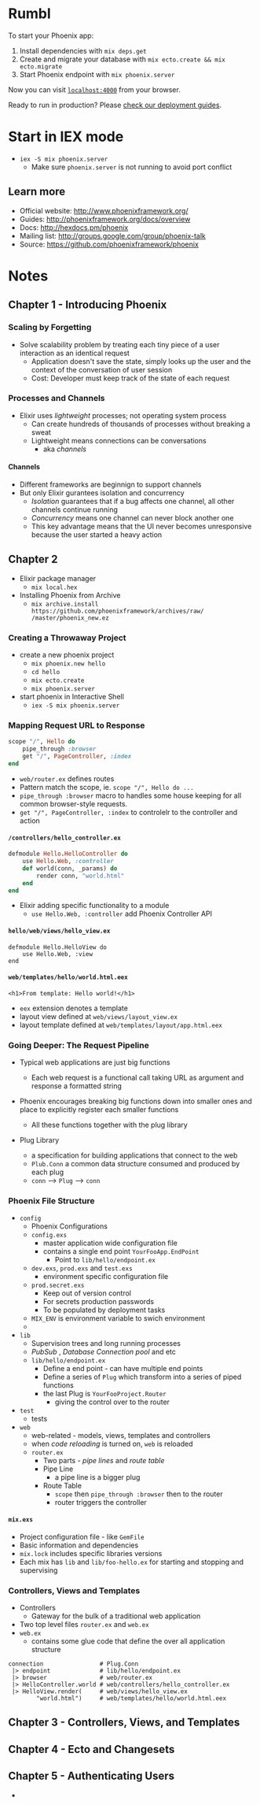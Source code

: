 # Rumbl

To start your Phoenix app:

  1. Install dependencies with `mix deps.get`
  2. Create and migrate your database with `mix ecto.create && mix ecto.migrate`
  3. Start Phoenix endpoint with `mix phoenix.server`

Now you can visit [`localhost:4000`](http://localhost:4000) from your browser.

Ready to run in production? Please [check our deployment guides](http://www.phoenixframework.org/docs/deployment).


# Start in IEX mode

* `iex -S mix phoenix.server`
  * Make sure `phoenix.server` is not running to avoid port conflict

## Learn more

  * Official website: http://www.phoenixframework.org/
  * Guides: http://phoenixframework.org/docs/overview
  * Docs: http://hexdocs.pm/phoenix
  * Mailing list: http://groups.google.com/group/phoenix-talk
  * Source: https://github.com/phoenixframework/phoenix

# Notes

## Chapter 1 - Introducing Phoenix

### Scaling by Forgetting
* Solve scalability problem by treating each tiny piece of a user interaction as an identical request
    * Application doesn't save the state, simply looks up the user and the context of the conversation of user session
    * Cost: Developer must keep track of the state of each request

### Processes and Channels
* Elixir uses *lightweight* processes; not operating system process
    * Can create hundreds of thousands of processes without breaking a sweat
    * Lightweight means connections can be conversations
      * aka *channels*

#### Channels
* Different frameworks are beginnign to support channels
* But only Elixir gurantees isolation and concurrency
    * *Isolation* guarantees that if a bug affects one channel, all other channels continue running
    * *Concurrency* means one channel can never block another one
    * This key advantage means that the UI never becomes unresponsive because the user started a heavy action

## Chapter 2

* Elixir package manager
    * `mix local.hex` 
* Installing Phoenix from Archive
    * `mix archive.install https://github.com/phoenixframework/archives/raw//master/phoenix_new.ez`

### Creating a Throwaway Project

* create a new phoenix project
    * `mix phoenix.new hello`
    * `cd hello`
    * `mix ecto.create`
    * `mix phoenix.server`
* start phoenix in Interactive Shell
    * `iex -S mix phoenix.server`

### Mapping Request URL to Response
```ruby
scope "/", Hello do
    pipe_through :browser    get "/", PageController, :index
end
```

* `web/router.ex` defines routes
* Pattern match the scope, ie. `scope "/", Hello do ...`
* `pipe_through :browser` macro to handles some house keeping for all common browser-style requests.
* `get "/", PageController, :index` to controlelr to the controller and action 

#### `/controllers/hello_controller.ex`
```ruby
defmodule Hello.HelloController do
    use Hello.Web, :controller    def world(conn, _params) do
        render conn, "world.html"    end
end
```

* Elixir adding specific functionality to a module
    * `use Hello.Web, :controller` add Phoenix Controller API

#### `hello/web/views/hello_view.ex`
```
defmodule Hello.HelloView do
    use Hello.Web, :viewend
```

#### `web/templates/hello/world.html.eex`
```
<h1>From template: Hello world!</h1>
```
* `eex` extension denotes a template
* layout view defined at `web/views/layout_view.ex`
* layout template defined at `web/templates/layout/app.html.eex`

### Going Deeper: The Request Pipeline

* Typical web applications are just big functions
    * Each web request is a functional call taking URL as argument and response a formatted string
* Phoenix encourages breaking big functions down into smaller ones and place to explicitly register each smaller functions
    * All these functions together with the plug library

* Plug Library
    * a specification for building applications that connect to the web
    * `Plub.Conn` a common data structure consumed and produced by each plug
    * `conn` --> `Plug` --> `conn`
    
### Phoenix File Structure

* `config`
    * Phoenix Configurations
    * `config.exs`
        * master application wide configuration file
        * contains a single end point `YourFooApp.EndPoint`
            * Point to `lib/hello/endpoint.ex`
    * `dev.exs`, `prod.exs` and `test.exs`
        * environment specific configuration file
    * `prod.secret.exs`
        * Keep out of version control
        * For secrets production passwords
        * To be populated by deployment tasks  
    * `MIX_ENV` is environment variable to swich environment
    *  
* `lib`
    *  Supervision trees and long running processes
    *  *PubSub* , *Database Connection pool* and etc
    *  `lib/hello/endpoint.ex`
        *  Define a end point - can have multiple end points
        *  Define a series of `Plug` which transform into a series of piped functions
        *  the last Plug is `YourFooProject.Router`
            *  giving the control over to the router
* `test`
    * tests
* `web`
    * web-related - models, views, templates and controllers
    * when *code reloading* is turned on, `web` is reloaded
    * `router.ex`
        * Two parts - *pipe lines* and *route table*
        * Pipe Line
            * a pipe line is a bigger plug
        * Route Table
            * `scope` then `pipe_through :browser` then to the router
            * router triggers the controller

#### `mix.exs`

* Project configuration file - like `GemFile`
* Basic information and dependencies
* `mix.lock` includes specific libraries versions
* Each mix has `lib` and `lib/foo-hello.ex` for starting and stopping and supervising


### Controllers, Views and Templates

* Controllers
    * Gateway for the bulk of a traditional web application
* Two top level files `router.ex` and `web.ex` 
* `web.ex`
    * contains some glue code that define the over all application structure

```
connection                # Plug.Conn |> endpoint              # lib/hello/endpoint.ex |> browser               # web/router.ex |> HelloController.world # web/controllers/hello_controller.ex
 |> HelloView.render(     # web/views/hello_view.ex        "world.html")     # web/templates/hello/world.html.eex
```

## Chapter 3 - Controllers, Views, and Templates

## Chapter 4 - Ecto and Changesets

## Chapter 5 - Authenticating Users

  *


